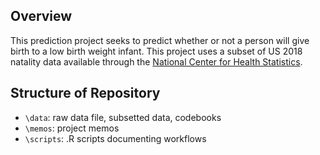 ## Overview
This prediction project seeks to predict whether or not a person will give birth to a low birth weight infant. This project uses a subset of US 2018 natality data available through the [National Center for Health Statistics](https://www.cdc.gov/nchs/nvss/births.htm). 

## Structure of Repository
- `\data`: raw data file, subsetted data, codebooks
- `\memos`: project memos
- `\scripts`: .R scripts documenting workflows